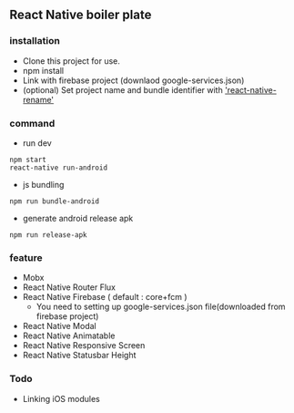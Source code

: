 ## React Native boiler plate

### installation
- Clone this project for use.
- npm install
- Link with firebase project (downlaod google-services.json)
- (optional) Set project name and bundle identifier with ['react-native-rename'](https://github.com/junedomingo/react-native-rename)

### command
- run dev
```
npm start
react-native run-android
```

- js bundling
```
npm run bundle-android
```

- generate android release apk
```
npm run release-apk
```


### feature
- Mobx
- React Native Router Flux
- React Native Firebase ( default : core+fcm )
    - You need to setting up google-services.json file(downloaded from firebase project)
- React Native Modal
- React Native Animatable
- React Native Responsive Screen
- React Native Statusbar Height


### Todo
- Linking iOS modules
